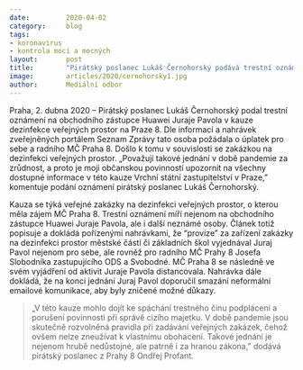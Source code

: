 ```yaml
---
date:         2020-04-02
category:     blog
tags:         
- koronavirus 
- kontrola moci a mocných
layout:       post
title:        "Pirátský poslanec Lukáš Černohorský podává trestní oznámení na obchodního zástupce Huawei v kauze dezinfekce prostor MČ Prahy 8"
image:        articles/2020/cernohorsky1.jpg
author:       Mediální odbor
--- 
```

Praha, 2. dubna 2020 – Pirátský poslanec Lukáš Černohorský podal trestní oznámení na obchodního zástupce Huawei Juraje Pavola v kauze dezinfekce veřejných prostor na Praze 8. Dle informací a nahrávek zveřejněných portálem Seznam Zprávy tato osoba požádala o úplatek pro sebe a radního MČ Praha 8. Došlo k tomu v souvislosti se zakázkou na dezinfekci veřejných prostor. „Považují takové jednání v době pandemie za zrůdnost, a proto je moji občanskou povinností upozornit na všechny dostupné informace v této kauze Vrchní státní zastupitelství v Praze,” komentuje podání oznámení pirátský poslanec Lukáš Černohorský.  

Kauza se týká veřejné zakázky na dezinfekci veřejných prostor, o kterou měla zájem MČ Praha 8. Trestní oznámení míří nejenom na obchodního zástupce Huawei Juraje Pavola, ale i další neznámé osoby. Článek totiž popisuje a dokládá pořízenými nahrávkami, že “provize” za zařízení zakázky na dezinfekci prostor městské části či základních škol vyjednával Juraj Pavol nejenom pro sebe, ale rovněž pro radního MČ Prahy 8 Josefa Slobodníka zastupujícího ODS a Svobodné. MČ Praha 8 se následně ve svém vyjádření od aktivit Juraje Pavola distancovala. Nahrávka dále dokládá, že na konci jednání Juraj Pavol doporučil smazání neformální emailové komunikace, aby byly zničené možné důkazy.

> „V této kauze mohlo dojít ke spáchání trestného činu podplácení a porušení povinnosti při správě cizího majetku. V době pandemie jsou skutečně rozvolněná pravidla při zadávání veřejných zakázek, čehož ovšem nelze zneužívat k vlastnímu obohacení. Takové jednání je nejenom hrubě nedůstojné, ale patrně i za hranou zákona,” dodává pirátský poslanec z Prahy 8 Ondřej Profant.

